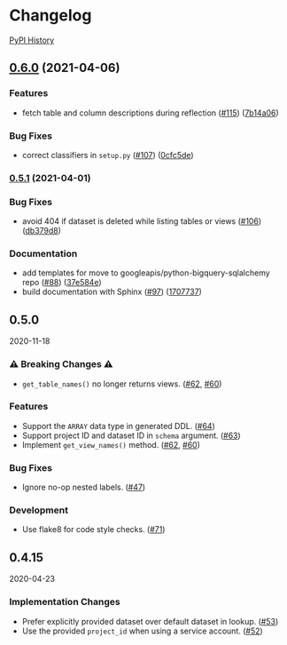# Changelog

[PyPI History][1]

[1]: https://pypi.org/project/pybigquery/#history

## [0.6.0](https://www.github.com/googleapis/python-bigquery-sqlalchemy/compare/v0.5.1...v0.6.0) (2021-04-06)


### Features

* fetch table and column descriptions during reflection ([#115](https://www.github.com/googleapis/python-bigquery-sqlalchemy/issues/115)) ([7b14a06](https://www.github.com/googleapis/python-bigquery-sqlalchemy/commit/7b14a06f71f113af0e2970898bc0ec203e4e6464))


### Bug Fixes

* correct classifiers in `setup.py` ([#107](https://www.github.com/googleapis/python-bigquery-sqlalchemy/issues/107)) ([0cfc5de](https://www.github.com/googleapis/python-bigquery-sqlalchemy/commit/0cfc5de467823998ba72af1fee1d2a8aa865fabc))

### [0.5.1](https://www.github.com/googleapis/python-bigquery-sqlalchemy/compare/v0.5.0...v0.5.1) (2021-04-01)


### Bug Fixes

* avoid 404 if dataset is deleted while listing tables or views ([#106](https://www.github.com/googleapis/python-bigquery-sqlalchemy/issues/106)) ([db379d8](https://www.github.com/googleapis/python-bigquery-sqlalchemy/commit/db379d850b916149db5976689d6f2323d2281f7a))


### Documentation

* add templates for move to googleapis/python-bigquery-sqlalchemy repo ([#88](https://www.github.com/googleapis/python-bigquery-sqlalchemy/issues/88)) ([37e584e](https://www.github.com/googleapis/python-bigquery-sqlalchemy/commit/37e584e05db6316b4abd41ebc08486047d2c49b8))
* build documentation with Sphinx ([#97](https://www.github.com/googleapis/python-bigquery-sqlalchemy/issues/97)) ([1707737](https://www.github.com/googleapis/python-bigquery-sqlalchemy/commit/1707737c60997e9714387c8077727eb5918626bb))

## 0.5.0

2020-11-18

### ⚠️ Breaking Changes ⚠️ 

- `get_table_names()` no longer returns views. ([#62](https://github.com/mxmzdlv/pybigquery/pull/62), [#60](https://github.com/mxmzdlv/pybigquery/issues/60))

### Features

- Support the `ARRAY` data type in generated DDL. ([#64](https://github.com/mxmzdlv/pybigquery/pull/64))
- Support project ID and dataset ID in `schema` argument. ([#63](https://github.com/mxmzdlv/pybigquery/pull/63]))
- Implement `get_view_names()` method. ([#62](https://github.com/mxmzdlv/pybigquery/pull/62), [#60](https://github.com/mxmzdlv/pybigquery/issues/60))

### Bug Fixes

- Ignore no-op nested labels. ([#47](https://github.com/mxmzdlv/pybigquery/pull/47))

### Development

- Use flake8 for code style checks. ([#71](https://github.com/mxmzdlv/pybigquery/pull/71))

## 0.4.15

2020-04-23

### Implementation Changes

- Prefer explicitly provided dataset over default dataset in lookup. ([#53](https://github.com/mxmzdlv/pybigquery/pull/53))
- Use the provided `project_id` when using a service account. ([#52](https://github.com/mxmzdlv/pybigquery/pull/52))
